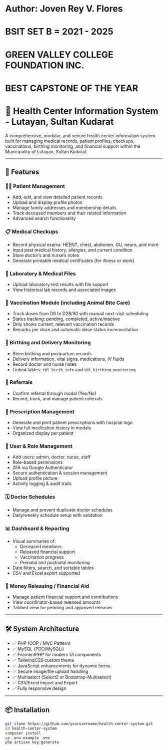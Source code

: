 # Author: Joven Rey V. Flores
# BSIT SET B = 2021 - 2025
# GREEN VALLEY COLLEGE FOUNDATION INC.
# BEST CAPSTONE OF THE YEAR

# 🏥 Health Center Information System - Lutayan, Sultan Kudarat

A comprehensive, modular, and secure health center information system built for managing medical records, patient profiles, checkups, vaccinations, birthing monitoring, and financial support within the Municipality of Lutayan, Sultan Kudarat.

---

## 🚀 Features

### 🧑‍⚕️ Patient Management
- Add, edit, and view detailed patient records
- Upload and display profile photos
- Manage family addresses and membership details
- Track deceased members and their related information
- Advanced search functionality

### 📋 Medical Checkups
- Record physical exams: HEENT, chest, abdomen, GU, neuro, and more
- Input past medical history, allergies, and current condition
- Store doctor’s and nurse’s notes
- Generate printable medical certificates (for illness or work)

### 🧪 Laboratory & Medical Files
- Upload laboratory test results with file support
- View historical lab records and associated images

### 💉 Vaccination Module (including Animal Bite Care)
- Track doses from D0 to D28/30 with manual next-visit scheduling
- Status tracking: pending, completed, active/inactive
- Only shows current, relevant vaccination records
- Remarks per dose and automatic dose status incrementation

### 🤰 Birthing and Delivery Monitoring
- Store birthing and postpartum records
- Delivery information, vital signs, medications, IV fluids
- Record doctor and nurse notes
- Linked tables: `tbl_birth_info` and `tbl_birthing_monitoring`

### 📝 Referrals
- Confirm referral through modal (Yes/No)
- Record, track, and manage patient referrals

### 💊 Prescription Management
- Generate and print patient prescriptions with hospital logo
- View full medication history in modals
- Organized display per patient

### 👥 User & Role Management
- Add users: admin, doctor, nurse, staff
- Role-based permissions
- 2FA via Google Authenticator
- Secure authentication & session management
- Upload profile picture
- Activity logging & audit trails

### 🗓️ Doctor Schedules
- Manage and prevent duplicate doctor schedules
- Daily/weekly schedule setup with validation

### 📊 Dashboard & Reporting
- Visual summaries of:
  - Deceased members
  - Released financial support
  - Vaccination progress
  - Prenatal and postnatal monitoring
- Date filters, search, and sortable tables
- CSV and Excel export supported

### 💸 Money Releasing / Financial Aid
- Manage patient financial support and contributions
- View coordinator-based released amounts
- Tabbed view for pending and approved releases

---

## 🛠️ System Architecture

- ✅ PHP (OOP / MVC Pattern)
- ✅ MySQL (PDO/MySQLi)
- ✅ FilamentPHP for modern UI components
- ✅ TailwindCSS custom theme
- ✅ JavaScript enhancements for dynamic forms
- ✅ Secure image/file upload handling
- ✅ Multiselect (Select2 or Bootstrap-Multiselect)
- ✅ CSV/Excel Import and Export
- ✅ Fully responsive design

---

## 📦 Installation

```bash
git clone https://github.com/yourusername/health-center-system.git
cd health-center-system
composer install
cp .env.example .env
php artisan key:generate


